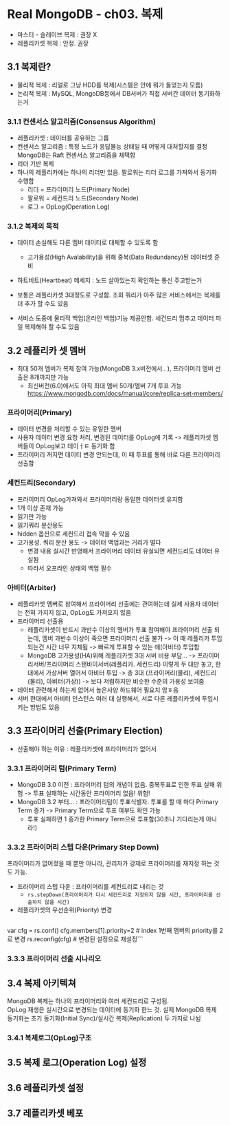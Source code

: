 # Real MongoDB - ch03. 복제
- 마스터 - 슬레이브 복제 : 권장 X
- 레플리카셋 복제 : 안정. 권장

## 3.1 복제란?
- 물리적 복제 : 리얼로 그냥 HDD를 복제(시스템은 안에 뭐가 들었는지 모름)
- 논리적 복제 : MySQL, MongoDB등에서 DB서버가 직접 서버간 데이터 동기화하는거

### 3.1.1 컨센서스 알고리즘(Consensus Algorithm)
- 레플리카셋 : 데이터를 공유하는 그룹
- 컨센서스 알고리즘 : 특정 노드가 응답불능 상태일 때 어떻게 대처할지를 결정
MongoDB는 Raft 컨센서스 알고리즘을 채택함
- 리더 기반 복제
- 하나의 레플리카에는 하나의 리더만 있음. 팔로워는 리더 로그를 가져와서 동기화 수행함
  - 리더 = 프라이머리 노드(Primary Node)
  - 팔로워 = 세컨드리 노드(Secondary Node)
  - 로그 = OpLog(Operation Log)

### 3.1.2 복제의 목적
- 데이터 손실해도 다른 멤버 데이터로 대체할 수 있도록 함
  - 고가용성(High Avalability)을 위해 중복(Data Redundancy)된 데이터셋 준비

- 하트비트(Heartbeat) 메세지 : 노드 살아있는지 확인하는 통신 주고받는거

- 보통은 레플리카셋 3대정도로 구성함. 조회 쿼리가 아주 많은 서비스에서는 복제를 더 추가 할 수도 있음
- 서비스 도중에 물리적 백업(온라인 백업)기능 제공안함. 세건드리 멈추고 데이터 파일 복제해야 할 수도 있음


## 3.2 레플리카 셋 멤버
- 최대 50개 멤버가 복제 참여 가능(MongoDB 3.x버전에서.. ), 프라이머리 멤버 선출은 8개까지만 가능
  - 최신버전(6.0)에서도 아직 최대 멤버 50개/멤버 7개 투표 가능 https://www.mongodb.com/docs/manual/core/replica-set-members/

### 프라이머리(Primary)
- 데이터 변경을 처리할 수 있는 유일한 멤버
- 사용자 데이터 변경 요청 처리, 변경된 데이터를 OpLog에 기록 -> 레플리카셋 멤버들이 OpLog보고 데이ㅓㅌ 동기화 함
- 프라이머리 꺼지면 데이터 변경 안되는데, 이 때 투표를 통해 바로 다른 프라이머리 선출함

### 세컨드리(Secondary)
- 프라이머리 OpLog가져와서 프라이머리랑 동일한 데이터셋 유지함
- 1개 이상 존재 가능
- 읽기만 가능
- 읽기쿼리 분산용도
- hidden 옵션으로 세컨드리 접속 막을 수 있음
- 고가용성. 쿼리 분산 용도 -> 데이터 백업과는 거리가 멀다
  - 변경 내용 실시간 반영해서 프라이머리 데이터 유실되면 세컨드리도 데이터 유실됨
  - 따라서 오프라인 상태의 백업 필수

### 아비터(Arbiter)
- 레플리카셋 멤버로 참여해서 프라이머리 선출에는 관여하는데 실제 사용자 데이터는 전혀 가지지 않고, OpLog도 가져오지 않음
- 프라이머리 선출용
  - 레플리카셋이 반드시 과반수 이상의 멤버가 투표 참여해야 프라이머리 선출 되는데, 멤버 과반수 이상이 죽으면 프라이머리 선출 불가 -> 이 때 레플리카 투입되는건 시간 너무 지체됨 -> 빠르게 투표할 수 있는 애(아비터) 투입함
  - MongoDB 고가용성(HA)위해 레플리카셋 3대 서버 비용 부담... -> 프라이머리서버/프라이머리 스탠바이서버(레플리카. 세컨드리) 이렇게 두 대만 놓고, 한 대에서 가상서버 열어서 아비터 투입 -> 총 3대 (프라이머리(물리), 세컨드리(물리), 아비터(가상)) -> 보다 저렴하지만 비슷한 수준의 가용성 보여줌
- 데이터 관련해서 하는게 없어서 높은사양 하드웨어 필요치 암ㅎ음
- 서버 한대에서 아비터 인스턴스 여러 대 실행해서, 서로 다른 레플리카셋에 투입시키는 방법도 있음


## 3.3 프라이머리 선출(Primary Election)
- 선출해야 하는 이유 : 레플리카셋에 프라이머리가 없어서

### 3.3.1 프라이머리 텀(Primary Term)
- MongoDB 3.0 이전 : 프라이머리 텀의 개념이 없음. 중복투표로 인한 투표 실패 위험 -> 투표 실패하는 시간동안 프라이머리 없음! 위험!
- MongoDB 3.2 부터... : 프라이머리텀이 투표식별자. 투표를 할 때 마다 Primary Term 증가 -> Primary Term으로 투표 여부도 확인 가능
  - 투표 실패하면 1 증가한 Primary Term으로 투표함(30초나 기다리는게 아니라!)

### 3.3.2 프라이머리 스텝 다운(Primary Step Down)
프라이머리가 없어졌을 때 뿐만 아니라, 관리자가 강제로 프라이머리를 재지정 하는 것도 가능.
- 프라이머리 스텝 다운 : 프라이머리를 세컨드리로 내리는 것
  - `rs.stepDown(프라이머리가 다시 세컨드리로 지정되지 않을 시간, 프라이머리를 선출하지 않을 시간)`
- 레플리카셋의 우선순위(Priority) 변경
  ```
var cfg = rs.conf()
cfg.members[1].priority=2  # index 1번째 멤버의 priority를 2로 변경
rs.reconfig(cfg)  # 변경된 설정으로 재설정```

### 3.3.3 프라이머리 선출 시나리오


## 3.4 복제 아키텍쳐
MongoDB 복제는 하나의 프라이머리와 여러 세컨드리로 구성됨.   
OpLog 재생은 실시간으로 변경되는 데이터에 동기화 한느 것. 실제 MongoDB 복제 동기화는 초기 동기화(Initial Sync)/실시간 복제(Replication) 두 가지로 나뉨

### 3.4.1 복제로그(OpLog)구조

## 3.5 복제 로그(Operation Log) 설정


## 3.6 레플리카셋 설정


## 3.7 레플리카셋 베포

